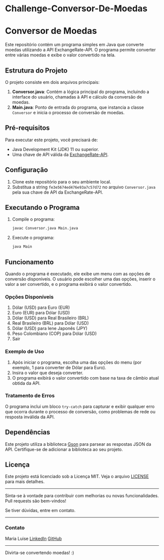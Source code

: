 # Challenge-Conversor-De-Moedas
# Conversor de Moedas

Este repositório contém um programa simples em Java que converte moedas utilizando a API ExchangeRate-API. O programa permite converter entre várias moedas e exibe o valor convertido na tela.

## Estrutura do Projeto

O projeto consiste em dois arquivos principais:

1. **Conversor.java**: Contém a lógica principal do programa, incluindo a interface do usuário, chamadas à API e cálculo da conversão de moedas.
2. **Main.java**: Ponto de entrada do programa, que instancia a classe `Conversor` e inicia o processo de conversão de moedas.

## Pré-requisitos

Para executar este projeto, você precisará de:

- Java Development Kit (JDK) 11 ou superior.
- Uma chave de API válida da [ExchangeRate-API](https://www.exchangerate-api.com/).

## Configuração

1. Clone este repositório para o seu ambiente local.
2. Substitua a string `fe3e5674ed476e93a7c57d72` no arquivo `Conversor.java` pela sua chave de API da ExchangeRate-API.

## Executando o Programa

1. Compile o programa:
   ```bash
   javac Conversor.java Main.java
   ```

2. Execute o programa:
   ```bash
   java Main
   ```

## Funcionamento

Quando o programa é executado, ele exibe um menu com as opções de conversão disponíveis. O usuário pode escolher uma das opções, inserir o valor a ser convertido, e o programa exibirá o valor convertido.

### Opções Disponíveis

1. Dólar (USD) para Euro (EUR)
2. Euro (EUR) para Dólar (USD)
3. Dólar (USD) para Real Brasileiro (BRL)
4. Real Brasileiro (BRL) para Dólar (USD)
5. Dólar (USD) para Iene Japonês (JPY)
6. Peso Colombiano (COP) para Dólar (USD)
7. Sair

### Exemplo de Uso

1. Após iniciar o programa, escolha uma das opções do menu (por exemplo, 1 para converter de Dólar para Euro).
2. Insira o valor que deseja converter.
3. O programa exibirá o valor convertido com base na taxa de câmbio atual obtida da API.

### Tratamento de Erros

O programa inclui um bloco `try-catch` para capturar e exibir qualquer erro que ocorra durante o processo de conversão, como problemas de rede ou resposta inválida da API.

## Dependências

Este projeto utiliza a biblioteca [Gson](https://github.com/google/gson) para parsear as respostas JSON da API. Certifique-se de adicionar a biblioteca ao seu projeto.

## Licença

Este projeto está licenciado sob a Licença MIT. Veja o arquivo [LICENSE](LICENSE) para mais detalhes.

---

Sinta-se à vontade para contribuir com melhorias ou novas funcionalidades. Pull requests são bem-vindos!

Se tiver dúvidas, entre em contato.

---

### Contato

Maria Luise
[LinkedIn](https://www.linkedin.com/in/maria-luise/)
[GitHub](https://github.com/marialuise)

---

Divirta-se convertendo moedas! :)
